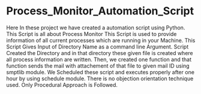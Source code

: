 # Process_Monitor_Automation_Script

Here In these project we have created a automation script using Python. 
This Script is all about Process Monitor
This Script is used to provide information of all current processes which are running in your Machine.
This Script Gives Input of Directory Name as a command line Argument.
Script Created the Directory and in that directory these given file is created where all process information are written.
Then, we created one function and that function sends the mail with attachement of that file to given mail ID using smptlib module.
We Scheduled these script and executes properly after one hour by using schedule module.
There is no objection orientation technique used. Only Procedural Approach is Followed.
